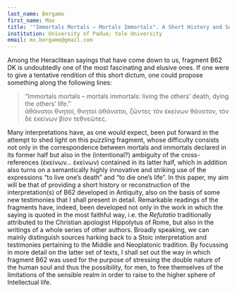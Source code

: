 ```yaml
---
last_name: Bergamo
first_name: Max
title: '"Immortals Mortals – Mortals Immortals". A Short History and Some New Testimonies of Heraclitus’ Fragment B62 DK'
institution: University of Padua; Yale University
email: mx.bergamo@gmail.com
---
```


Among the Heraclitean sayings that have come down to us, fragment B62 DK is undoubtedly one of the most fascinating and elusive ones. If one were to give a tentative rendition of this short dictum, one could propose something along the following lines: 

> “Immortals mortals – mortals immortals: living the others’ death, dying the others’ life.”  
> ἀθάνατοι θνητοί, θνητοὶ ἀθάνατοι, ζῶντες τὸν ἐκείνων θάνατον, τὸν δὲ ἐκείνων βίον τεθνεῶτες.

Many interpretations have, as one would expect, been put forward in the attempt to shed light on this puzzling fragment, whose difficulty consists not only in the correspondence between mortals and immortals declared in its former half but also in the (intentional?) ambiguity of the cross-references (ἐκείνων… ἐκείνων) contained in its latter half, which in addition also turns on a semantically highly innovative and striking use of the expressions “to live one’s death” and “to die one’s life”.
In this paper, my aim will be that of providing a short history or reconstruction of the interpretation(s) of B62 developed in Antiquity, also on the basis of some new testimonies that I shall present in detail. Remarkable readings of the fragments have, indeed, been developed not only in the work in which the saying is quoted in the most faithful way, i.e. the *Refutatio* traditionally attributed to the Christian apologist Hippolytus of Rome, but also in the writings of a whole series of other authors. Broadly speaking, we can mainly distinguish sources harking back to a Stoic interpretation and testimonies pertaining to the Middle and Neoplatonic tradition.
By focussing in more detail on the latter set of texts, I shall set out the way in which fragment B62 was used for the purpose of stressing the double nature of the human soul and thus the possibility, for men, to free themselves of the limitations of the sensible realm in order to raise to the higher sphere of Intellectual life.

